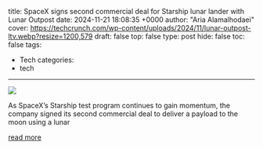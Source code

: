 title: SpaceX signs second commercial deal for Starship lunar lander with Lunar Outpost
date: 2024-11-21 18:08:35 +0000
author: "Aria Alamalhodaei"
cover: https://techcrunch.com/wp-content/uploads/2024/11/lunar-outpost-ltv.webp?resize=1200,579
draft: false
top: false
type: post
hide: false
toc: false
tags:
  - Tech
categories:
  - tech
---

![](https://techcrunch.com/wp-content/uploads/2024/11/lunar-outpost-ltv.webp?resize=1200,579)

As SpaceX’s Starship test program continues to gain momentum, the company signed its second commercial deal to deliver a payload to the moon using a lunar

[read more](https://techcrunch.com/2024/11/21/spacex-signs-second-commercial-deal-for-starship-lunar-lander-with-lunar-outpost/)
